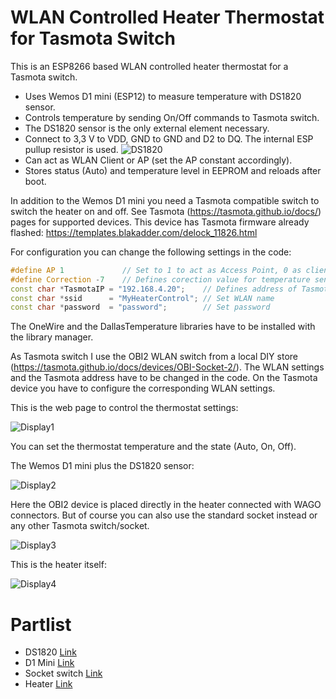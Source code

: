 # WLAN Controlled Heater Thermostat for Tasmota Switch

This is an ESP8266 based WLAN controlled heater thermostat for a Tasmota switch.

- Uses Wemos D1 mini (ESP12) to measure temperature with DS1820 sensor.
- Controls temperature by sending On/Off commands to Tasmota switch.
- The DS1820 sensor is the only external element necessary.
- Connect to 3,3 V to VDD, GND to GND and D2 to DQ. The internal ESP pullup resistor is used. ![DS1820](https://github.com/AK-Homberger/WLAN-Controlled-Heater-Thermostat-for-Tasmota-switch/blob/master/DS1820.png)
- Can act as WLAN Client or AP (set the AP constant accordingly).
- Stores status (Auto) and temperature level in EEPROM and reloads after boot.

In addition to the Wemos D1 mini you need a Tasmota compatible switch to switch the heater on and off. See Tasmota (https://tasmota.github.io/docs/) pages for supported devices. This device has Tasmota firmware already flashed: https://templates.blakadder.com/delock_11826.html

For configuration you can change the following settings in the code:

```cpp
#define AP 1             // Set to 1 to act as Access Point, 0 as client 
#define Correction -7    // Defines corection value for temperature sensor
const char *TasmotaIP = "192.168.4.20";    // Defines address of Tasmota switch
const char *ssid      = "MyHeaterControl"; // Set WLAN name
const char *password  = "password";        // Set password
```
The OneWire and the DallasTemperature libraries have to be installed with the library manager.

As Tasmota switch I use the OBI2 WLAN switch from a local DIY store (https://tasmota.github.io/docs/devices/OBI-Socket-2/).  The WLAN settings and the Tasmota address have to be changed in the code. On the Tasmota device you have to configure the corresponding WLAN settings.

This is the web page to control the thermostat settings:

![Display1](https://github.com/AK-Homberger/WLAN-Controlled-Heater-Thermostat-for-Tasmota-switch/blob/master/Screen.png)

You can set the thermostat temperature and the state (Auto, On, Off).


The Wemos D1 mini plus the DS1820 sensor:

![Display2](https://github.com/AK-Homberger/WLAN-Controlled-Heater-Thermostat-for-Tasmota-switch/blob/master/Wemos%20D1%20Mini-1.jpg)

Here the OBI2 device is placed directly in the heater connected with WAGO connectors. But of course you can also use the standard socket instead or any other Tasmota switch/socket.

![Display3](https://github.com/AK-Homberger/WLAN-Controlled-Heater-Thermostat-for-Tasmota-switch/blob/master/TasmotaObi2-1.jpg)

This is the heater itself:

![Display4](https://github.com/AK-Homberger/WLAN-Controlled-Heater-Thermostat-for-Tasmota-switch/blob/master/Heater-1.jpg)

# Partlist
- DS1820 [Link](https://www.amazon.de/AZDelivery-%E2%AD%90%E2%AD%90%E2%AD%90%E2%AD%90%E2%AD%90-DS18B20-digitaler-Temperatursensor/dp/B01LZCZOJJ/ref=sr_1_3?adgrpid=72630429073&dchild=1&gclid=EAIaIQobChMIzYnyqouO7AIVBfhRCh0rXAqBEAAYAiAAEgIuVfD_BwE&hvadid=353030382657&hvdev=c&hvlocphy=9043858&hvnetw=g&hvqmt=e&hvrand=2376973298400010304&hvtargid=kwd-301195599018&hydadcr=29223_1661108&keywords=ds1820&qid=1601373046&sr=8-3&tag=googhydr08-21&th=1)
- D1 Mini [Link](https://www.amazon.de/AZDelivery-D1-Mini-Entwicklungsboard-kompatibel/dp/B0754N794H/ref=sxts_sxwds-bia-wc-drs1_0?__mk_de_DE=%C3%85M%C3%85%C5%BD%C3%95%C3%91&cv_ct_cx=wemos+d1+mini&dchild=1&keywords=wemos+d1+mini&pd_rd_i=B0754N794H&pd_rd_r=ed6a8344-b232-431a-9440-fdb14ec37770&pd_rd_w=peIEj&pd_rd_wg=UK5OL&pf_rd_p=578deb70-f9b7-4aa5-9f96-98765f2717c8&pf_rd_r=QV1RZ15XME8GEACPYMCS&psc=1&qid=1601373135&sr=1-1-5a42e879-3844-4142-9c14-e77fe027c877)
- Socket switch [Link](https://templates.blakadder.com/delock_11826.html)
- Heater [Link](https://www.bauhaus.info/heizluefter/voltomat-heating-infrarot-heizstrahler/p/21324817)



